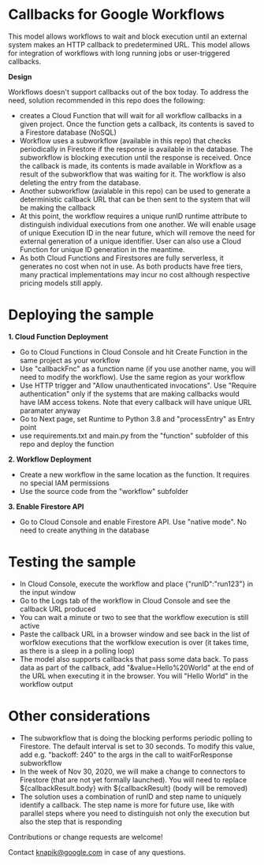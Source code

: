 # Callbacks for Google Workflows
This model allows workflows to wait and block execution until an external system makes an HTTP callback to predetermined URL. This model allows for integration of workflows with long running jobs or user-triggered callbacks. 

**Design**

Workflows doesn't support callbacks out of the box today. To address the need, solution recommended in this repo does the following:
+ creates a Cloud Function that will wait for all workflow callbacks in a given project. Once the function gets a callback, its contents is saved to a Firestore database (NoSQL)
+ Workflow uses a subworkflow (available in this repo) that checks periodically in Firestore if the response is available in the database. The subworkflow is blocking execution until the response is received. Once the callback is made, its contents is made available in Workflow as a result of the subworkflow that was waiting for it. The workflow is also deleting the entry from the database.
+ Another subworkflow (avialable in this repo) can be used to generate a deterministic callback URL that can be then sent to the system that will be making the callback
+ At this point, the workflow requires a unique runID runtime attribute to distinguish individual executions from one another. We will enable usage of unique Execution ID in the near future, which will remove the need for external generation of a unique identifier. User can also use a Cloud Function for unique ID generation in the meantime.
+ As both Cloud Functions and Firestsores are fully serverless, it generates no cost when not in use. As both products have free tiers, many practical implementations may incur no cost although respective pricing models still apply.  

# Deploying the sample
**1. Cloud Function Deployment**
+ Go to Cloud Functions in Cloud Console and hit Create Function in the same project as your workflow
+ Use "callbackFnc" as a function name (if you use another name, you will need to modify the workflow). Use the same region as your workflow
+ Use HTTP trigger and "Allow unauthenticated invocations". Use "Require authentication" only if the systems that are making callbacks would have IAM access tokens. Note that every callback will have unique URL paramater anyway 
+ Go to Next page, set Runtime to Python 3.8 and "processEntry" as Entry point
+ use requirements.txt and main.py from the "function" subfolder of this repo and deploy the function

**2. Workflow Deployment**
+ Create a new workflow in the same location as the function. It requires no special IAM permissions
+ Use the source code from the "workflow" subfolder

**3. Enable Firestore API**
+ Go to Cloud Console and enable Firestore API. Use "native mode". No need to create anything in the database

# Testing the sample
+ In Cloud Console, execute the workflow and place {"runID":"run123"} in the input window
+ Go to the Logs tab of the workflow in Cloud Console and see the callback URL produced
+ You can wait a minute or two to see that the workflow execution is still active
+ Paste the callback URL in a browser window and see back in the list of worfklow executions that the worfklow execution is over (it takes time, as there is a sleep in a polling loop)
+ The model also supports callbacks that pass some data back. To pass data as part of the callback, add "&value=Hello%20World" at the end of the URL when executing it in the browser. You will "Hello World" in the workflow output

# Other considerations
+ The subworkflow that is doing the blocking performs periodic polling to Firestore. The default interval is set to 30 seconds. To modify this value, add e.g. "backoff: 240" to the args in the call to waitForResponse subworkflow
+ In the week of Nov 30, 2020, we will make a change to connectors to Firestore (that are not yet formally launched). You will need to replace ${callbackResult.body} with ${callbackResult} (body will be removed)
+ The solution uses a combination of runID and step name to uniquely identify a callback. The step name is more for future use, like with parallel steps where you need to distinguish not only the execution but also the step that is responding

Contributions or change requests are welcome!

Contact knapik@google.com in case of any questions. 
